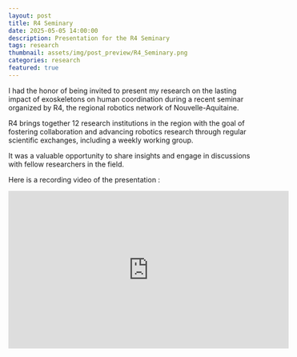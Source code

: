```yaml
---
layout: post
title: R4 Seminary
date: 2025-05-05 14:00:00
description: Presentation for the R4 Seminary
tags: research
thumbnail: assets/img/post_preview/R4_Seminary.png
categories: research
featured: true
---
```


I had the honor of being invited to present my research on the lasting impact of exoskeletons on human coordination during a recent seminar organized by R4, the regional robotics network of Nouvelle-Aquitaine.

R4 brings together 12 research institutions in the region with the goal of fostering collaboration and advancing robotics research through regular scientific exchanges, including a weekly working group.

It was a valuable opportunity to share insights and engage in discussions with fellow researchers in the field.

Here is a recording video of the presentation :

<iframe width="560" height="315" src="https://www.youtube.com/embed/OU6ilOPcyWs" title="R4 presentation - Océane DUBOIS" frameborder="0" allowfullscreen></iframe>
